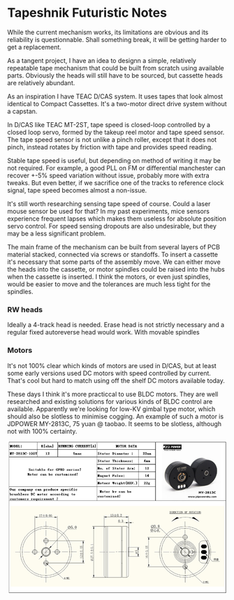 # Tapeshnik Futuristic Notes

While the current mechanism works, its limitations are obvious and its reliability is questionnable. Shall something break, it will be getting harder to get a replacement.

As a tangent project, I have an idea to designn a simple, relatively repeatable tape mechanism that could be built from scratch using available parts. Obviously the heads will still have to be sourced, but cassette heads are relatively abundant.

As an inspiration I have TEAC D/CAS system. It uses tapes that look almost identical to Compact Cassettes. It's a two-motor direct drive system without a capstan. 

In D/CAS like TEAC MT-2ST, tape speed is closed-loop controlled by a closed loop servo, formed by the takeup reel motor and tape speed sensor. The tape speed sensor is not unlike a pinch roller, except that it does not pinch, instead rotates by friction with tape and provides speed reading.

Stable tape speed is useful, but depending on method of writing it may be not required. For example, a good PLL on FM or differential manchester can recover +-5% speed variation without issue, probably more with extra tweaks. But even better, if we sacrifice one of the tracks to reference clock signal, tape speed becomes almost a non-issue.

It's still worth researching sensing tape speed of course. Could a laser mouse sensor be used for that? In my past experiments, mice sensors experience frequent lapses which makes them useless for absolute position servo control. For speed sensing dropouts are also undesirable, but they may be a less significant problem.

The main frame of the mechanism can be built from several layers of PCB material stacked, connected via screws or standoffs. To insert a cassette it's necessary that some parts of the assembly move. We can either move the heads into the cassette, or motor spindles could be raised into the hubs when the cassette is inserted. I think the motors, or even just spindles, would be easier to move and the tolerances are much less tight for the spindles.

### RW heads

Ideally a 4-track head is needed. Erase head is not strictly necessary and a regular fixed autoreverse head would work. With movable spindles

### Motors

It's not 100% clear which kinds of motors are used in D/CAS, but at least some early versions used DC motors with speed controlled by current. That's cool but hard to match using off the shelf DC motors available today.

These days I think it's more practiccal to use BLDC motors. They are well researched and existing solutions for various kinds of BLDC control are available. Apparently we're looking for low-KV gimbal type motor, which should also be slotless to minimise cogging. An example of such a motor is JDPOWER MY-2813C, 75 yuan @ taobao. It seems to be slotless, although not with 100% certainty.

![MY-2813C](docs/futuristic/pro1-1-text.jpg)

